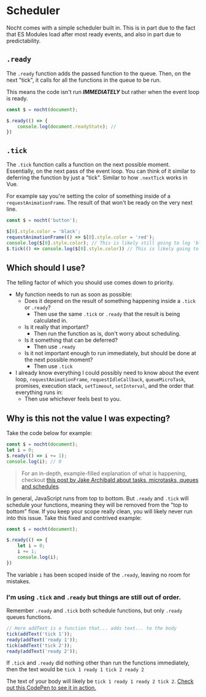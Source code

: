 # Scheduler

Nocht comes with a simple scheduler built in. This is in part due to the fact that ES Modules load after most ready events, and also in part due to predictability.

## `.ready`

The `.ready` function adds the passed function to the queue. Then, on the next "tick", it calls for all the functions in the queue to be run.

This means the code isn't run **_IMMEDIATELY_** but rather when the event loop is ready.

```js
const $ = nocht(document);

$.ready(() => {
    console.log(document.readyState); // 
})
```

## `.tick`

The `.tick` function calls a function on the next possible moment. Essentially, on the next pass of the event loop. You can think of it similar to deferring the function by just a "tick". Similar to how `.nextTick` works in Vue.

For example say you're setting the color of something inside of a `requestAnimationFrame`. The result of that won't be ready on the very next line.

```js
const $ = nocht('button');

$[0].style.color = 'black';
requestAnimationFrame(() => $[0].style.color = 'red');
console.log($[0].style.color); // This is likely still going to log 'black';
$.tick(() => console.log($[0].style.color)) // This is likely going to log 'red';
```

## Which should I use?

The telling factor of which you should use comes down to priority.

- My function needs to run as soon as possible:
    - Does it depend on the result of something happening inside a `.tick` or `.ready`?
        - Then use the same `.tick` or `.ready` that the result is being calculated in.
    - Is it really that important?
        - Then run the function as is, don't worry about scheduling.
    - Is it something that can be deferred?
        - Then use `.ready`
    - Is it not important enough to run immediately, but should be done at the next possible moment?
        - Then use `.tick`
- I already know everything I could possibly need to know about the event loop, `requestAnimationFrame`, `requestIdleCallback`, `queueMicroTask`, promises, execution stack, `setTimeout`, `setInterval`, and the order that everything runs in:
    - Then use whichever feels best to you.

## Why is this not the value I was expecting?

Take the code below for example:

```js
const $ = nocht(document);
let i = 0;
$.ready(() => i += 1);
console.log(i); // 0
```

> For an in-depth, example-filled explanation of what is happening, checkout [this post by Jake Archibald about tasks, microtasks, queues and schedules](https://jakearchibald.com/2015/tasks-microtasks-queues-and-schedules/).

In general, JavaScript runs from top to bottom. But `.ready` and `.tick` will schedule your functions, meaning they will be removed from the "top to bottom" flow. If you keep your scope really clean, you will likely never run into this issue. Take this fixed and contrived example:

```js
const $ = nocht(document);

$.ready(() => {
    let i = 0;
    i += 1;
    console.log(i);
})
```

The variable `i` has been scoped inside of the `.ready`, leaving no room for mistakes.

### I'm using `.tick` and `.ready` but things are still out of order.

Remember `.ready` and `.tick` both schedule functions, but only `.ready` queues functions.

```js
// Here addText is a function that... adds text... to the body
tick(addText('tick 1'));
ready(addText('ready 1'));
tick(addText('tick 2'));
ready(addText('ready 2'));
```

If `.tick` and `.ready` did nothing other than run the functions immediately, then the text would be `tick 1 ready 1 tick 2 ready 2`

The text of your body will likely be `tick 1 ready 1 ready 2 tick 2`. [Check out this CodePen to see it in action.](https://codepen.io/gingerchew/pen/pomNQmq/1dc435f0edc97a9a2113a7607a472d3b?editors=0010)